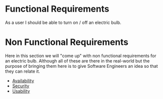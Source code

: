 # Functional Requirements

As a user I should be able to turn on / off an electric bulb.

# Non Functional Requirements

Here in this section we will "come up" with non functional requirements for an electric bulb. Although all of these are there in the real-world but the purpose of bringing them here is to give Software Engineers an idea so that they can relate it.

- [Availability](availability.md)
- [Security](security.md)
- [Usability](usability.md)
